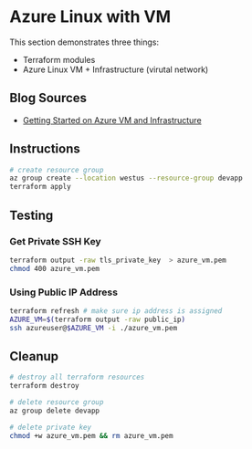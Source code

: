 # Azure Linux with VM

This section demonstrates three things:

* Terraform modules
* Azure Linux VM + Infrastructure (virutal network)

## Blog Sources

* [Getting Started on Azure VM and Infrastructure](https://joachim8675309.medium.com/azure-linux-vm-with-infra-99af44039253)

## Instructions

```bash
# create resource group
az group create --location westus --resource-group devapp
terraform apply
```

## Testing

### Get Private SSH Key

```bash
terraform output -raw tls_private_key  > azure_vm.pem
chmod 400 azure_vm.pem
```

### Using Public IP Address

```bash
terraform refresh # make sure ip address is assigned
AZURE_VM=$(terraform output -raw public_ip)
ssh azureuser@$AZURE_VM -i ./azure_vm.pem
```

## Cleanup

```bash
# destroy all terraform resources
terraform destroy

# delete resource group
az group delete devapp

# delete private key
chmod +w azure_vm.pem && rm azure_vm.pem
```
